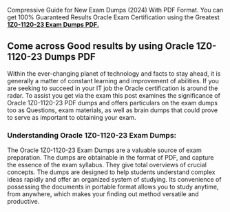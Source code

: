 <p>Compressive Guide for New Exam Dumps (2024) With PDF Format. You can get 100% Guaranteed Results Oracle Exam Certification using the Greatest <strong><a href="https://www.certscloud.com/1Z0-1120-23-dumps-pdf.html">1Z0-1120-23 Exam Dumps PDF.</a></strong></p>
<h2><strong>Come across Good results by using Oracle 1Z0-1120-23 Dumps PDF</strong></h2>
<p>Within the ever-changing planet of technology and facts to stay ahead, it is generally a matter of constant learning and improvement of abilities. If you are seeking to succeed in your IT job the Oracle certification is around the radar. To assist you get via the exam this post examines the significance of Oracle 1Z0-1120-23 PDF dumps and offers particulars on the exam dumps too as Questions, exam materials, as well as brain dumps that could prove to serve as important to obtaining your exam.</p>
<h3><strong>Understanding Oracle 1Z0-1120-23 Exam Dumps:</strong></h3>
<p>The Oracle 1Z0-1120-23 Exam Dumps are a valuable source of exam preparation. The dumps are obtainable in the format of PDF, and capture the essence of the exam syllabus. They give total overviews of crucial concepts. The dumps are designed to help students understand complex ideas rapidly and offer an organized system of studying. Its convenience of possessing the documents in portable format allows you to study anytime, from anywhere, which makes your finding out method versatile and productive.</p>
